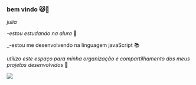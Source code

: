### **bem vindo 🐱🌻** 
_julia_

_-estou estudando na alura_ 🤖 

_-estou me desenvolvendo na linguagem javaScript 📚

_utilizo este espaço para minha organização e compartilhamento dos meus projetos desenvolvidos_ 🌝

![](https://media1.tenor.com/m/E3SNnvncEE0AAAAC/dance.gif)
